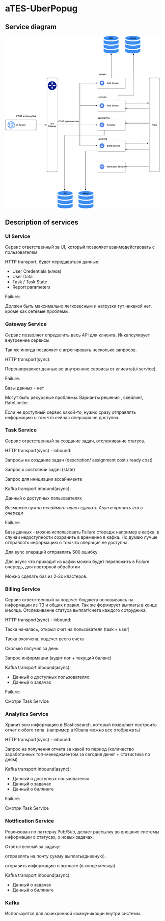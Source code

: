 # aTES-UberPopug

## Service diagram

![](aTES.png)

## Description of services

### UI Service

Сервис ответственный за UI, который позволяет взаимодействовать с пользователем.

HTTP transport, будет передаваться данные:

- User Credentials (клюв)
- User Data
- Task / Task State
- Report parameters

Failure:

Должен быть максимально легковесным и нагрузки тут никакой нет, кроме как сетевые проблемы.

### Gateway Service

Сервис позволяет определить весь API для клиента. Инкапсулирует внутренние сервисы.

Так же иногда позволяет с агрегировать несколько запросов.

HTTP transport(sync):

Перенаправляет данные во внутренние сервисы от клиента(ui service).

Failure:

Базы данных - нет

Могут быть ресурсные проблемы. Варианты решения , скейлинг, RateLimiter.

Если не доступный сервис какой-то, нужно сразу отправлять информацию о том что сейчас операция не доступна.

### **Task Service**

Сервис ответственный за создание задач, отслеживание статуса.

HTTP transport(sync) - inbound:

Запросы на создание задач (description/ assignment cost / ready cost)

Запрос о состоянии задач (state)

Запрос для инициации ассайнмента

Kafka transport inbound(async):

Данный о доступных пользователях

*Возможно нужно ассаймент ивент сделать Asyn и хранить его в очереди*

Failure:

База данных - можно использовать Failure сторедж например в кафка, в случаи недоступности сохранить в временно в кафка. Но думаю лучше отправлять информацию о том что операция не доступна.

Для sync операций отправлять  500 ошибку

Для async что приходит из кафки можно будет переложить в Failure очередь, для повторной обработки

Можно сделать баз из 2-3х кластеров.

### Billing Service

Сервис ответственный за подсчет бюджета основываясь на информации из ТЗ и общих правил. Так же формирует выплаты в конце месяца. Отслеживание статуса выплат/счета каждого сотрудника.

HTTP transport(sync) - inbound:

Таска началась, открыл счет на пользователя (task + user)

Таска окончена, подсчет всего счета

Сколько получил за день

Запрос информации (аудит лог + текущий баланс)

Kafka transport inbound(async):

- Данный о доступных пользователях
- Данный о задачах

Failure:

Смотри Task Service

### Analytics Service

Хранит всю информацию в Elasticsearch, который позволяет построить отчет любого типа. (например в Kibana можно все отображать)

HTTP transport(sync) - inbound:

Запрос на получения отчета за какой то период (количество заработанных топ-менеджментом за сегодня денег + статистика по дням)

Kafka transport inbound(async):

- Данный о доступных пользователях
- Данный о задачах
- Данный о биллинге

Failure:

Смотри Task Service

### Notification Service

Реализован по паттерну Pub/Sub, делает рассылку во внешние системы информации о статусах, о новых задачах.

Ответственный за задачу:

отправлять на почту сумму выплаты(дневную).

отправить информацию о выплате (в конце месяца)

Kafka transport inbound(async):

- Данный о задачах
- Данный о биллинге

### Kafka

Используется для асинхронной коммуникации внутри системы.